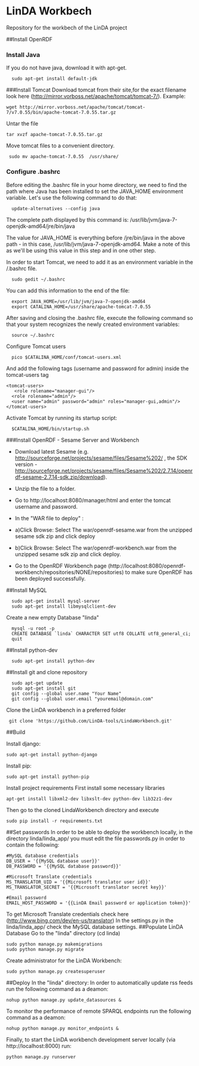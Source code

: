 LinDA Workbech
==============

Repository for the workbech of the LinDA project

##Install OpenRDF
### Install Java
If you  do not have java, download it with apt-get.
```shell
  sudo apt-get install default-jdk
```
###Install Tomcat
Download tomcat from their site,for the exact filename look here (http://mirror.vorboss.net/apache/tomcat/tomcat-7/).
Example:
```
wget http://mirror.vorboss.net/apache/tomcat/tomcat-7/v7.0.55/bin/apache-tomcat-7.0.55.tar.gz
```
Untar the file
```
tar xvzf apache-tomcat-7.0.55.tar.gz
```
Move tomcat files to a convenient directory.
```
 sudo mv apache-tomcat-7.0.55  /usr/share/
```
### Configure .bashrc
Before editing the .bashrc file in your home directory, we need to find the path where Java has been installed to set the JAVA_HOME environment variable. Let's use the following command to do that:
```shell
  update-alternatives --config java
```
The complete path displayed by this command is:
/usr/lib/jvm/java-7-openjdk-amd64/jre/bin/java

The value for JAVA_HOME is everything before /jre/bin/java in the above path - in this case, /usr/lib/jvm/java-7-openjdk-amd64. Make a note of this as we'll be using this value in this step and in one other step.

In order to start Tomcat, we need to add it as an environment variable in the /.bashrc file.
```shell
  sudo gedit ~/.bashrc
```
You can add this information to the end of the file:
```shell
  export JAVA_HOME=/usr/lib/jvm/java-7-openjdk-amd64
  export CATALINA_HOME=/usr/share/apache-tomcat-7.0.55
```
After saving and closing the .bashrc file, execute the following command so that your system recognizes the newly created environment variables:
```shell
  source ~/.bashrc
```
Configure Tomcat users
```shell
  pico $CATALINA_HOME/conf/tomcat-users.xml
```
And add the following tags (username and password for admin) inside the tomcat-users tag

```shell
<tomcat-users>
   <role rolename="manager-gui"/>
  <role rolename="admin"/>
  <user name="admin" password="admin" roles="manager-gui,admin"/>
</tomcat-users>
```
Activate Tomcat by running its startup script:
```shell
  $CATALINA_HOME/bin/startup.sh
```
###Install OpenRDF - Sesame Server and Workbench
* Download latest Sesame (e.g. http://sourceforge.net/projects/sesame/files/Sesame%202/ , the SDK version - http://sourceforge.net/projects/sesame/files/Sesame%202/2.7.14/openrdf-sesame-2.7.14-sdk.zip/download).
* Unzip the file to a folder.
* Go to http://localhost:8080/manager/html and enter the tomcat username and password.
* In the "WAR file to deploy" :
* a)Click Browse: Select The war/openrdf-sesame.war from the unzipped sesame sdk zip and click deploy
* b)Click Browse: Select The war/openrdf-workbench.war from the unzipped sesame sdk zip and click deploy.

* Go to the  OpenRDF Workbench page (http://localhost:8080/openrdf-workbench/repositories/NONE/repositories) to make sure OpenRDF has been deployed successfully.

##Install MySQL
```
  sudo apt-get install mysql-server
  sudo apt-get install libmysqlclient-dev
```
Create a new empty Database "linda"
```
  mysql -u root -p
  CREATE DATABASE `linda` CHARACTER SET utf8 COLLATE utf8_general_ci;
  quit
```

##Install python-dev
```
  sudo apt-get install python-dev
```
##Install git and clone repository
```
  sudo apt-get update
  sudo apt-get install git
  git config --global user.name "Your Name"
  git config --global user.email "youremail@domain.com"
```
Clone the LinDA workbench in a preferred folder

```
 git clone 'https://github.com/LinDA-tools/LindaWorkbench.git'
```
##Build

Install django: 
  ```
  sudo apt-get install python-django
  ```

Install pip:
  ```
  sudo apt-get install python-pip
  ```
  
Install project requirements
First install some necessary libraries
  ```
  apt-get install libxml2-dev libxslt-dev python-dev lib32z1-dev
  ```
Then go to the cloned LindaWorkbench directory and execute
  ```
  sudo pip install -r requirements.txt
  ```
##Set passwords
In order to be able to deploy the workbench locally, in the directory linda/linda_app/ you must edit the file passwords.py in order to contain the following:
  ```
  #MySQL database credentials
  DB_USER = '{{MySQL database user}}'
  DB_PASSWORD = '{{MySQL database password}}'

  #Microsoft Translate credentials
  MS_TRANSLATOR_UID = '{{Microsoft translator user id}}'
  MS_TRANSLATOR_SECRET = '{{Microsoft translator secret key}}'
  
  #Email password
  EMAIL_HOST_PASSWORD = '{{LinDA Email password or application token}}'
  ```
To get Microsoft Translate credentials check here (http://www.bing.com/dev/en-us/translator)
In the settings.py in the  linda/linda_app/ check the MySQL database settings.
##Populate LinDA Database
Go to the "linda" directory (cd linda)
  ```
  sudo python manage.py makemigrations
  sudo python manage.py migrate
  ```
Create administrator for the LinDA Workbench:
  ```
  sudo python manage.py createsuperuser
  ```
##Deploy
In the "linda" directory:
In order to automatically update rss feeds run the following command as a deamon:
  ```
  nohup python manage.py update_datasources &
  ```
To monitor the performance of remote SPARQL endpoints run the following command as a deamon:
  ```
  nohup python manage.py monitor_endpoints &
  ```
Finally, to start the LinDA workbench development server locally (via http://localhost:8000) run:
  ```
  python manage.py runserver
  ```

